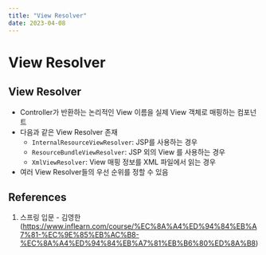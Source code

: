 ```yaml
---
title: "View Resolver"
date: 2023-04-08
---
```


# View Resolver

## View Resolver

- Controller가 반환하는 논리적인 View 이름을 실제 View 객체로 매핑하는 컴포넌트
- 다음과 같은 View Resolver 존재
  - `InternalResourceViewResolver`: JSP를 사용하는 경우
  - `ResourceBundleViewResolver`: JSP 외의 View 를 사용하는 경우
  - `XmlViewResolver`: View 매핑 정보를 XML 파일에서 읽는 경우
- 여러 View Resolver들의 우선 순위를 정할 수 있음

## References

1. 스프링 입문 - 김영한 (https://www.inflearn.com/course/%EC%8A%A4%ED%94%84%EB%A7%81-%EC%9E%85%EB%AC%B8-%EC%8A%A4%ED%94%84%EB%A7%81%EB%B6%80%ED%8A%B8)
